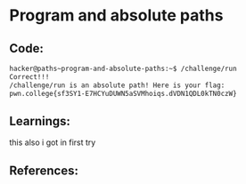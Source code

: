 # Program and absolute paths
## Code:
```bash
hacker@paths~program-and-absolute-paths:~$ /challenge/run
Correct!!!
/challenge/run is an absolute path! Here is your flag:
pwn.college{sf3SY1-E7HCYuDUWN5aSVMhoiqs.dVDN1QDL0kTN0czW}
```
## Learnings:
this also i got in first try
## References:
